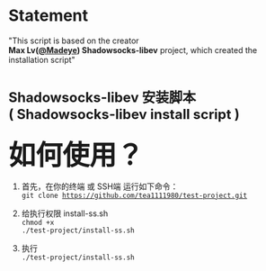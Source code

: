 # Statement
"This script is based on the creator<br><b>Max Lv(<a href='https://github.com/Madeye'>@Madeye</a>) Shadowsocks-libev</b> project, which created the installation script"</br>



# <font size=5px>Shadowsocks-libev 安装脚本 <br> ( Shadowsocks-libev install script )</font>

<b><font size=8px>如何使用？</font></b>

1. 首先，在你的终端 或 SSH端 运行如下命令：<br>
<code>git clone https://github.com/tea1111980/test-project.git</code>

2. 给执行权限 install-ss.sh<br>
<code>chmod +x ./test-project/install-ss.sh</code>

3. 执行<br>
<code>./test-project/install-ss.sh</code>

</br>
